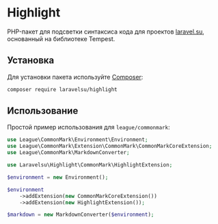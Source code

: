 # Highlight

PHP-пакет для подсветки синтаксиса кода для проектов [laravel.su](https://laravel.su), основанный на библиотеке Tempest.

## Установка

Для установки пакета используйте [Composer](https://getcomposer.org/):

```bash
composer require laravelsu/highlight
```

## Использование

Простой пример использования для `league/commonmark`:

```php
use League\CommonMark\Environment\Environment;
use League\CommonMark\Extension\CommonMark\CommonMarkCoreExtension;
use League\CommonMark\MarkdownConverter;

use Laravelsu\Highlight\CommonMark\HighlightExtension;

$environment = new Environment();

$environment
    ->addExtension(new CommonMarkCoreExtension())
    ->addExtension(new HighlightExtension());

$markdown = new MarkdownConverter($environment);
```


